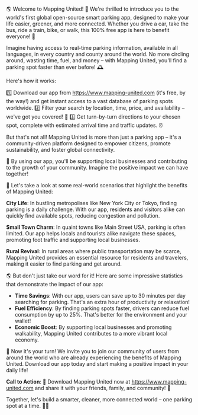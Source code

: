🌎 Welcome to Mapping United! 🌟 We're thrilled to introduce you to the world's first global open-source smart parking app, designed to make your life easier, greener, and more connected. Whether you drive a car, take the bus, ride a train, bike, or walk, this 100% free app is here to benefit everyone! 🌈

Imagine having access to real-time parking information, available in all languages, in every country and county around the world. No more circling around, wasting time, fuel, and money – with Mapping United, you'll find a parking spot faster than ever before! 🕰️

Here's how it works:

1️⃣ Download our app from https://www.mapping-united.com (it's free, by the way!) and get instant access to a vast database of parking spots worldwide.
2️⃣ Filter your search by location, time, price, and availability – we've got you covered! 📍
3️⃣ Get turn-by-turn directions to your chosen spot, complete with estimated arrival time and traffic updates. ⏰

But that's not all! Mapping United is more than just a parking app – it's a community-driven platform designed to empower citizens, promote sustainability, and foster global connectivity.

💚 By using our app, you'll be supporting local businesses and contributing to the growth of your community. Imagine the positive impact we can have together!

🌈 Let's take a look at some real-world scenarios that highlight the benefits of Mapping United:

**City Life**: In bustling metropolises like New York City or Tokyo, finding parking is a daily challenge. With our app, residents and visitors alike can quickly find available spots, reducing congestion and pollution.

**Small Town Charm**: In quaint towns like Main Street USA, parking is often limited. Our app helps locals and tourists alike navigate these spaces, promoting foot traffic and supporting local businesses.

**Rural Revival**: In rural areas where public transportation may be scarce, Mapping United provides an essential resource for residents and travelers, making it easier to find parking and get around.

🌎 But don't just take our word for it! Here are some impressive statistics that demonstrate the impact of our app:

* **Time Savings**: With our app, users can save up to 30 minutes per day searching for parking. That's an extra hour of productivity or relaxation!
* **Fuel Efficiency**: By finding parking spots faster, drivers can reduce fuel consumption by up to 25%. That's better for the environment and your wallet!
* **Economic Boost**: By supporting local businesses and promoting walkability, Mapping United contributes to a more vibrant local economy.

🌟 Now it's your turn! We invite you to join our community of users from around the world who are already experiencing the benefits of Mapping United. Download our app today and start making a positive impact in your daily life!

**Call to Action**: 📲 Download Mapping United now at https://www.mapping-united.com and share it with your friends, family, and community! 🤩

Together, let's build a smarter, cleaner, more connected world – one parking spot at a time. 💪🌟
